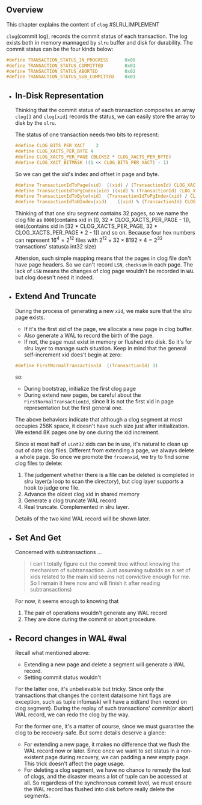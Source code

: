 ## Overview
This chapter explains the content of `clog` #SLRU_IMPLEMENT

`clog`(commit log), records the commit status of each transaction. The log exists both in memory mannaged by `slru` buffer and disk for durability. The commit status can be the four kinds below:
```C
#define TRANSACTION_STATUS_IN_PROGRESS		0x00
#define TRANSACTION_STATUS_COMMITTED		0x01
#define TRANSACTION_STATUS_ABORTED			0x02
#define TRANSACTION_STATUS_SUB_COMMITTED	0x03
```
- ## In-Disk Representation
  Thinking that the commit status of each transaction composites an array `clog[]` and `clog[xid]` records the status, we can easily store the array to disk by the `slru`.
  
  The status of one transaction needs two bits to represent:
  ```C
  #define CLOG_BITS_PER_XACT	2
  #define CLOG_XACTS_PER_BYTE 4
  #define CLOG_XACTS_PER_PAGE (BLCKSZ * CLOG_XACTS_PER_BYTE)
  #define CLOG_XACT_BITMASK	((1 << CLOG_BITS_PER_XACT) - 1)
  ```
  
  So we can get the xid's index and offset in page and byte.
  ```C
  #define TransactionIdToPage(xid)	((xid) / (TransactionId) CLOG_XACTS_PER_PAGE)
  #define TransactionIdToPgIndex(xid) ((xid) % (TransactionId) CLOG_XACTS_PER_PAGE)
  #define TransactionIdToByte(xid)	(TransactionIdToPgIndex(xid) / CLOG_XACTS_PER_BYTE)
  #define TransactionIdToBIndex(xid)	((xid) % (TransactionId) CLOG_XACTS_PER_BYTE)
  ```
  
  Thinking of that one slru segment contains 32 pages, so we name the clog file as `0000`(contains xid in [0, 32 * CLOG_XACTS_PER_PAGE - 1]), `0001`(contains xid in [32 * CLOG_XACTS_PER_PAGE, 32 * CLOG_XACTS_PER_PAGE * 2 - 1]) and so on. Because four hex numbers can represent $16^4=2^{12}$ files with $2^{12} \times 32 \times 8192 \times 4 = 2^{32}$ transactions' status(a int32 size)
  
  Attension, such simple mapping means that the pages in clog file don't have page headers. So we can't record `LSN`, `checksum` in each page. The lack of `LSN` means the changes of clog page wouldn't be recorded in `WAL` but clog doesn't need it indeed.
- ## Extend And Truncate
  During the process of generating a new `xid`, we make sure that the slru page exists.
  * If it's the first xid of the page, we allocate a new page in clog buffer.
  * Also generate a WAL to record the birth of the page.
  * If not, the page must exist in memory or flushed into disk. So it's for slru
  layer to manage such situation.  Keep in mind that the general self-increment xid does't begin at zero:
  ```C
  #define FirstNormalTransactionId	((TransactionId) 3)
  ```
  so:
  * During bootstrap, initialize the first clog page
  * During extend new pages, be careful about the `FirstNormalTransactionId`,
  since it is not the first xid in page representation but the first general one.
  
  The above behaviors indicate that although a clog segment at most occupies 256K space, it doesn't have such size just after initialization. We extend 8K pages one by one during the xid increment.
  
  Since at most half of `uint32` xids can be in use, it's natural to clean up out of date clog files. Different from extending a page, we always delete a whole page. So once we promote the `frozenxid`, we try to find some clog files to delete:
  1. The judgement whether there is a file can be deleted is completed in slru layer(a loop to scan the directory), but clog layer supports a hook to judge one file.
  2. Advance the oldest clog xid in shared memory
  3. Generate a clog truncate WAL record
  4. Real truncate. Complemented in slru layer.
  
  Details of the two kind WAL record will be shown later.
- ## Set And Get
  Concerned with subtransactions ...
  > I can't totally figure out the commit tree without knowing the mechanism of subtransaction. Just assuming subxids as a set of xids related to the main xid seems not convictive enough for me. So I remain it here now and will finish it after reading subtransactions)
  
  
  For now, it seems enough to knowing that
  1. The pair of operations wouldn't generate any WAL record
  2. They are done during the commit or abort procedure.
- ## Record changes in WAL #wal 
  Recall what mentioned above:
  * Extending a new page and delete a segment will generate a WAL record.
  * Setting commit status wouldn't
  
  For the latter one, it's unbelievable but tricky. Since only the transactions that changes the content data(some hint flags are exception, such as tuple infomask) will have a xid(and then record on clog segment). During the replay of such transactions' commit(or abort) WAL record, we can redo the clog by the way. 
  
  For the former one, it's a matter of course, since we must guarantee the clog to be recovery-safe. But some details deserve a glance:
  
  * For extending a new page, it makes no difference that we flush the WAL record now or later. Since once we want to set status in a non-existent page during recovery, we can padding a new empty page. This trick doesn't affect the page usage.
  * For deleting a clog segment, we have no chance to remedy the lost of clogs, and the disaster means a lot of tuple can be accessed at all. So regardless of the synchronous commit level, we must ensure the WAL record has flushed into disk before really delete the segments.